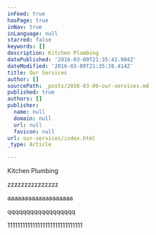 ```yaml
---
inFeed: true
hasPage: true
inNav: true
inLanguage: null
starred: false
keywords: []
description: Kitchen Plumbing
datePublished: '2016-03-09T21:35:42.984Z'
dateModified: '2016-03-09T21:35:38.414Z'
title: Our Services
author: []
sourcePath: _posts/2016-03-09-our-services.md
published: true
authors: []
publisher:
  name: null
  domain: null
  url: null
  favicon: null
url: our-services/index.html
_type: Article

---
```

Kitchen Plumbing

zzzzzzzzzzzzzzz

aaaaaaaaaaaaaaaaaaa

qqqqqqqqqqqqqqqqqq

111111111111111111111111111111